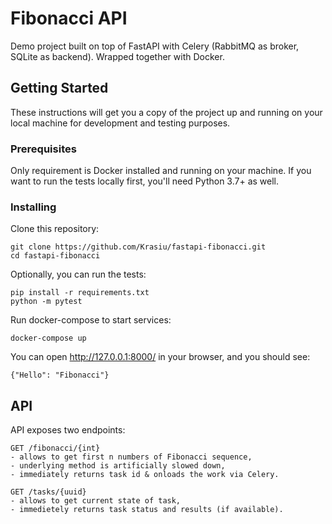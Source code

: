 # Fibonacci API

Demo project built on top of FastAPI with Celery (RabbitMQ as broker, SQLite as backend). Wrapped together with Docker.

## Getting Started

These instructions will get you a copy of the project up and running on your local machine for development and testing purposes. 

### Prerequisites

Only requirement is Docker installed and running on your machine. If you want to run the tests locally first, you'll need Python 3.7+ as well.

### Installing


Clone this repository:
```
git clone https://github.com/Krasiu/fastapi-fibonacci.git
cd fastapi-fibonacci
```

Optionally, you can run the tests:
```
pip install -r requirements.txt
python -m pytest
```

Run docker-compose to start services:
```
docker-compose up
```

You can open http://127.0.0.1:8000/ in your browser, and you should see: 
```
{"Hello": "Fibonacci"}
```
## API
API exposes two endpoints:
```
GET /fibonacci/{int}
- allows to get first n numbers of Fibonacci sequence,
- underlying method is artificially slowed down,
- immediately returns task id & onloads the work via Celery. 
    
GET /tasks/{uuid}
- allows to get current state of task,
- immedietely returns task status and results (if available).
```
